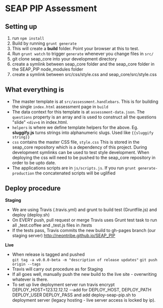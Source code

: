 # SEAP PIP Assessment

## Setting up

1. run `npm install`
2. Build by running `grunt generate`
3. This will create a **build** folder. Point your browser at this to test.
4. Run `grunt watch` to trigger `generate` whenever you change files in `src/`
5. git clone seap_core into your development directory
6. create a symlink between seap_core folder and the seap_core folder in the SEAP_PIP node_modules folder
7. create a symlink between src/css/style.css and seap_core/src/style.css
## What everything is

* The master template is at `src/assessment.handlebars`. This is for building the single `index.html` assessment page in `build`
* The data context for this template is at `assessment-data.json`. The `questions` property is an array and is used to construct all the questions "slide" `<div>`s in index.html.
* `helpers` is where we define template helpers for the above. Eg. **sluggify.js** turns strings into alphanumeric slugs. Used like `{{sluggify string}}`
* `css` contains the master CSS file, `style.css` This is stored in the seap_core repository which is a dependency of this project. During development symlinks can be used to test style development. When deploying the css will need to be pushed to the seap_core repository in order to be upto date.
* The applications scripts are in `js/scripts.js`. If you run `grunt generate-production` the concatenated scripts will be uglified

## Deploy procedure

__Staging__
* We are using Travis (.travis.yml) and grunt to build test (Gruntfile.js) and deploy (deploy.sh)
* On EVERY push, pull request or merge Travis uses Grunt test task to run all _test.coffee and _test.js files in /tests
* If the tests pass, Travis commits the new build to gh-pages branch (our staging server) http://neontribe.github.io/SEAP_PIP

__Live__  
* When release is tagged and pushed  
`git tag -a v0.0.0-beta -m "description of release updates"`
`git push origin --tags`
* Travis will carry out procedure as for Staging
* If all goes well, manually push the new build to the live site - overwriting whatever is there.
* To set up live deployment server run travis encrypt DEPLOY_HOST=123.12.12.12 --add for DEPLOY_HOST, DEPLOY_PATH DEPLOY_USER DEPLOY_PASS and add deploy-seap-pip.sh to deployment server (legacy hosting - live server access is locked by ip).
